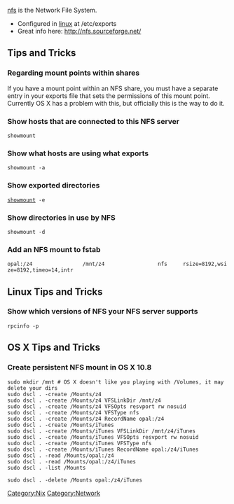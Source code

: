[nfs](nfs "wikilink") is the Network File System.

-   Configured in [linux](linux "wikilink") at /etc/exports
-   Great info here: <http://nfs.sourceforge.net/>

Tips and Tricks
---------------

### Regarding mount points within shares

If you have a mount point within an NFS share, you must have a separate
entry in your exports file that sets the permissions of this mount
point. Currently OS X has a problem with this, but officially this is
the way to do it.

### Show hosts that are connected to this NFS server

`showmount`

### Show what hosts are using what exports

`showmount -a`

### Show exported directories

[`showmount`](showmount "wikilink")` -e`

### Show directories in use by NFS

`showmount -d`

### Add an NFS mount to fstab

`opal:/z4                /mnt/z4                 nfs     rsize=8192,wsize=8192,timeo=14,intr`

Linux Tips and Tricks
---------------------

### Show which versions of NFS your NFS server supports

`rpcinfo -p`

OS X Tips and Tricks
--------------------

### Create persistent NFS mount in OS X 10.8

`sudo mkdir /mnt # OS X doesn't like you playing with /Volumes, it may delete your dirs`\
`sudo dscl . -create /Mounts/z4`\
`sudo dscl . -create /Mounts/z4 VFSLinkDir /mnt/z4`\
`sudo dscl . -create /Mounts/z4 VFSOpts resvport rw nosuid`\
`sudo dscl . -create /Mounts/z4 VFSType nfs`\
`sudo dscl . -create /Mounts/z4 RecordName opal:/z4`\
`sudo dscl . -create /Mounts/iTunes`\
`sudo dscl . -create /Mounts/iTunes VFSLinkDir /mnt/z4/iTunes`\
`sudo dscl . -create /Mounts/iTunes VFSOpts resvport rw nosuid`\
`sudo dscl . -create /Mounts/iTunes VFSType nfs`\
`sudo dscl . -create /Mounts/iTunes RecordName opal:/z4/iTunes`\
`sudo dscl . -read /Mounts/opal:/z4`\
`sudo dscl . -read /Mounts/opal:/z4/iTunes`\
`sudo dscl . -list /Mounts`

`sudo dscl . -delete /Mounts opal:/z4/iTunes`

<Category:Nix> <Category:Network>

